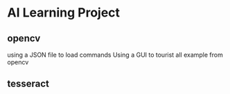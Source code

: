 # AI Learning Project
## opencv
using a JSON file to load commands
Using a GUI to tourist all example from opencv

## tesseract
